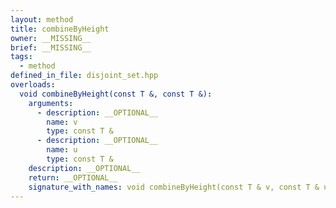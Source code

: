 ```yaml
---
layout: method
title: combineByHeight
owner: __MISSING__
brief: __MISSING__
tags:
  - method
defined_in_file: disjoint_set.hpp
overloads:
  void combineByHeight(const T &, const T &):
    arguments:
      - description: __OPTIONAL__
        name: v
        type: const T &
      - description: __OPTIONAL__
        name: u
        type: const T &
    description: __OPTIONAL__
    return: __OPTIONAL__
    signature_with_names: void combineByHeight(const T & v, const T & u)
---
```

